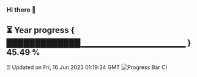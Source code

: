 ### Hi there 👋
⏳ Year progress { █████████████▁▁▁▁▁▁▁▁▁▁▁▁▁▁▁▁▁ } 45.49 %
---
⏰ Updated on Fri, 16 Jun 2023 01:19:34 GMT
![Progress Bar CI](https://github.com/liununu/liununu/workflows/Progress%20Bar%20CI/badge.svg)
